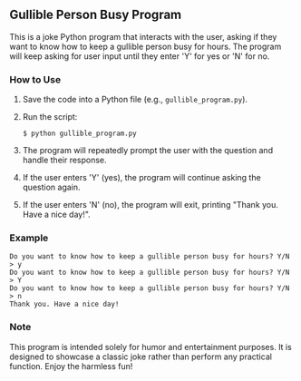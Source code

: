 ## Gullible Person Busy Program

This is a joke Python program that interacts with the user, asking if they want to know how to keep a gullible person busy for hours. The program will keep asking for user input until they enter 'Y' for yes or 'N' for no.

### How to Use

1. Save the code into a Python file (e.g., `gullible_program.py`).

2. Run the script:

   ```
   $ python gullible_program.py
   ```

3. The program will repeatedly prompt the user with the question and handle their response.

4. If the user enters 'Y' (yes), the program will continue asking the question again.

5. If the user enters 'N' (no), the program will exit, printing "Thank you. Have a nice day!".

### Example

```
Do you want to know how to keep a gullible person busy for hours? Y/N
> y
Do you want to know how to keep a gullible person busy for hours? Y/N
> Y
Do you want to know how to keep a gullible person busy for hours? Y/N
> n
Thank you. Have a nice day!
```

### Note

This program is intended solely for humor and entertainment purposes. It is designed to showcase a classic joke rather than perform any practical function. Enjoy the harmless fun!